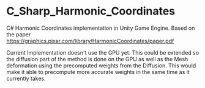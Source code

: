 # C_Sharp_Harmonic_Coordinates
C# Harmonic Coordinates implementation in Unity Game Engine. Based on the paper https://graphics.pixar.com/library/HarmonicCoordinates/paper.pdf

Current Implementation doesn't use the GPU yet. This could be extended so the diffusion part of the method is done on the GPU as well as the Mesh deformation using the precomputed weights from the Diffusion. This would make it able to precompute more accurate weights in the same time as it currently takes.
